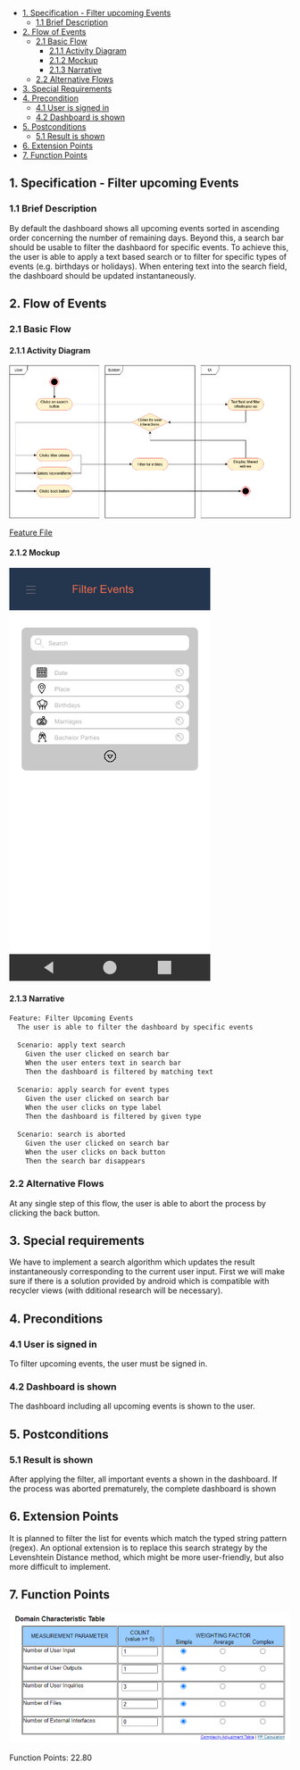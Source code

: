 - [1. Specification - Filter upcoming Events](#1-specification-filter-upcoming-events)
    - [1.1 Brief Description](#11-brief-description)
- [2. Flow of Events](#2-flow-of-events)
    - [2.1 Basic Flow](#21-basic-flow)
        - [2.1.1 Activity Diagram](#211-activity-diagram)
        - [2.1.2 Mockup](#212-mockup)
        - [2.1.3 Narrative](#213-narrative)
    - [2.2 Alternative Flows](#21-alternative-flows)
- [3. Special Requirements](#3-special-requirements)
- [4. Precondition](#4-preconditions)
    - [4.1 User is signed in](#41-user-is-signed-in)
    - [4.2 Dashboard is shown](#42-dashboard-is-shown)
- [5. Postconditions](#5-postconditions)
    - [5.1 Result is shown](#51-result-is-shown)
- [6. Extension Points](#6-extension-points)
- [7. Function Points](#7-function-points)

## 1. Specification - Filter upcoming Events
### 1.1 Brief Description
By default the dashboard shows all upcoming events sorted in ascending order concerning the number of remaining days. Beyond this, a search bar should be usable to filter the dashbaord for specific events. To achieve this, the user is able to apply a text based search or to filter for specific types of events (e.g. birthdays or holidays). When entering text into the search field, the dashboard should be updated instantaneously.

## 2. Flow of Events

### 2.1 Basic Flow
#### 2.1.1 Activity Diagram
![Activity Diagram](https://raw.githubusercontent.com/Honrix/PlandoraDocumentation/main/UCS/03_Filter%20upcoming%20Events/Filter%20upcoming%20Events.png)

[Feature File](https://github.com/nf3lix/Plandora/blob/master/app/src/androidTest/java/com/plandora/steps/filter_upcoming_events.feature)
#### 2.1.2 Mockup
![Filter Events Mockup](https://raw.githubusercontent.com/Honrix/PlandoraDocumentation/main/UCS/Mockups/Filter_View.png)
#### 2.1.3 Narrative
```
Feature: Filter Upcoming Events
  The user is able to filter the dashboard by specific events

  Scenario: apply text search
    Given the user clicked on search bar
    When the user enters text in search bar
    Then the dashboard is filtered by matching text

  Scenario: apply search for event types
    Given the user clicked on search bar
    When the user clicks on type label
    Then the dashboard is filtered by given type

  Scenario: search is aborted
    Given the user clicked on search bar
    When the user clicks on back button
    Then the search bar disappears
```
### 2.2 Alternative Flows
At any single step of this flow, the user is able to abort the process by clicking the back button.

## 3. Special requirements
We have to implement a search algorithm which updates the result instantaneously corresponding to the current user input. First we will make sure if there is a solution provided by android which is compatible with recycler views (with dditional research will be necessary). 

## 4. Preconditions
### 4.1 User is signed in
To filter upcoming events, the user must be signed in.
### 4.2 Dashboard is shown
The dashboard including all upcoming events is shown to the user.
## 5. Postconditions
### 5.1 Result is shown
After applying the filter, all important events a shown in the dashboard. If the process was aborted prematurely, the complete dashboard is shown
## 6. Extension Points
It is planned to filter the list for events which match the typed string pattern (regex). An optional extension is to replace this search strategy by the Levenshtein Distance method, which might be more user-friendly, but also more difficult to implement.
## 7. Function Points
![Function Points](https://raw.githubusercontent.com/Honrix/PlandoraDocumentation/main/UCS/Function%20Points/Filter_Upcoming_Events_FP.PNG)

Function Points: 22.80
